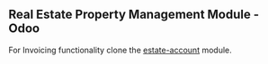 ## Real Estate Property Management Module - Odoo

For Invoicing functionality clone the [estate-account]('https://github.com/AbogeJr/estate-account') module.
